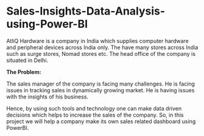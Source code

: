 # Sales-Insights-Data-Analysis-using-Power-BI


AtliQ Hardware is a company in India which supplies computer hardware and peripheral devices across India only. The have many stores across India such as surge stores, Nomad stores etc. The head office of the company is situated in Delhi.

**The Problem:**

The sales manager of the company is facing many challenges. He is facing issues in tracking sales in dynamically growing market. He is having issues with the insights of his business.

Hence, by using such tools and technology one can make data driven decisions which helps to increase the sales of the company.
So, in this project we will help a company make its own sales related dashboard using PowerBI.
